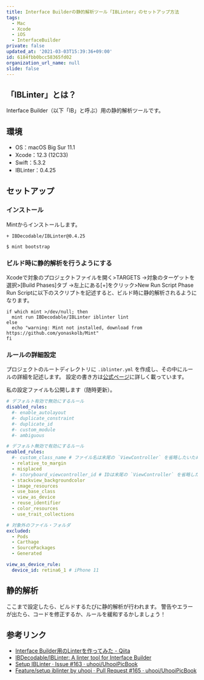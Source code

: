 ```yaml
---
title: Interface Builderの静的解析ツール「IBLinter」のセットアップ方法
tags:
  - Mac
  - Xcode
  - iOS
  - InterfaceBuilder
private: false
updated_at: '2021-03-03T15:39:36+09:00'
id: 6184fbb0bcc58365fd02
organization_url_name: null
slide: false
---
```

## 「IBLinter」とは？

Interface Builder（以下「IB」と呼ぶ）用の静的解析ツールです。

## 環境

- OS：macOS Big Sur 11.1
- Xcode：12.3 (12C33)
- Swift：5.3.2
- IBLinter：0.4.25

## セットアップ

### インストール

Mintからインストールします。

```diff:Mintfile
+ IBDecodable/IBLinter@0.4.25
```

```shell-session
$ mint bootstrap
```

### ビルド時に静的解析を行うようにする

Xcodeで対象のプロジェクトファイルを開く>TARGETS
→対象のターゲットを選択>[Build Phases]タブ
→左上にある[+]をクリック>New Run Script Phase
Run Scriptに以下のスクリプトを記述すると、ビルド時に静的解析されるようになります。

```shell-session
if which mint >/dev/null; then
  mint run IBDecodable/IBLinter iblinter lint
else
  echo "warning: Mint not installed, download from https://github.com/yonaskolb/Mint"
fi
```

### ルールの詳細設定

プロジェクトのルートディレクトリに `.iblinter.yml` を作成し、その中にルールの詳細を記述します。
設定の書き方は[公式ページ](https://github.com/IBDecodable/IBLinter/blob/master/Rules.md)に詳しく載っています。

私の設定ファイルも公開します（随時更新）。

```yaml:.iblinter.yml
# デフォルト有効で無効にするルール
disabled_rules:
  #- enable_autolayout
  #- duplicate_constraint
  #- duplicate_id
  #- custom_module
  #- ambiguous

# デフォルト無効で有効にするルール
enabled_rules:
  #- custom_class_name # ファイル名は末尾の `ViewController` を省略したいため
  - relative_to_margin
  - misplaced
  #- storyboard_viewcontroller_id # IDは末尾の `ViewController` を省略したいため
  - stackview_backgroundcolor
  - image_resources
  - use_base_class
  - view_as_device
  - reuse_identifier
  - color_resources
  - use_trait_collections

# 対象外のファイル・フォルダ
excluded:
  - Pods
  - Carthage
  - SourcePackages
  - Generated

view_as_device_rule:
  device_id: retina6_1 # iPhone 11
```

## 静的解析

ここまで設定したら、ビルドするたびに静的解析が行われます。
警告やエラーが出たら、コードを修正するか、ルールを緩和するかしましょう！

## 参考リンク

- [Interface Builder用のLinterを作ってみた - Qiita](https://qiita.com/kateinoigakukun/items/404ac398385272fd6ab3)
- [IBDecodable/IBLinter: A linter tool for Interface Builder](https://github.com/IBDecodable/IBLinter)
- [Setup IBLinter · Issue #163 · uhooi/UhooiPicBook](https://github.com/uhooi/UhooiPicBook/issues/163)
- [Feature/setup iblinter by uhooi · Pull Request #165 · uhooi/UhooiPicBook](https://github.com/uhooi/UhooiPicBook/pull/165)
